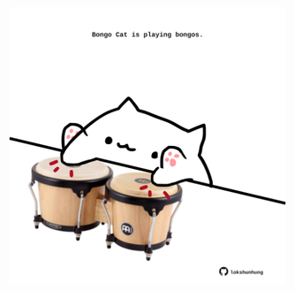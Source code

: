 <!-- built at 24/06/2021, 02:13:37 UTC -->
<p align="center">
  <img width="500" height="500" src="./ReadmeImage.svg">
</p>

